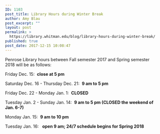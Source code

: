 ```yaml
---
ID: 1103
post_title: Library Hours during Winter Break
author: Amy Blau
post_excerpt: ""
layout: post
permalink: >
  https://library.whitman.edu/blog/library-hours-during-winter-break/
published: true
post_date: 2017-12-15 10:08:47
---
```

Penrose Library hours between Fall semester 2017 and Spring semester 2018 will be as follows:

Friday Dec. 15:  <strong>close at 5 pm</strong>

Saturday Dec. 16 - Thursday Dec. 21:  <strong>9 am to 5 pm</strong>

Friday Dec. 22 - Monday Jan. 1:  <strong>CLOSED</strong>

Tuesday Jan. 2 - <span class="aBn" tabindex="0" data-term="goog_766006053"><span class="aQJ"> Sunday Jan. 14:  </span></span><strong><span class="aBn" tabindex="0" data-term="goog_766006054"><span class="aQJ">9 am to 5 pm</span></span> (CLOSED the weekend of <span class="aBn" tabindex="0" data-term="goog_766006055"><span class="aQJ">Jan. 6-7</span></span>)</strong>

Monday <span class="aBn" tabindex="0" data-term="goog_766006056"><span class="aQJ">Jan. 15:  </span></span><strong><span class="aBn" tabindex="0" data-term="goog_766006057"><span class="aQJ">9 am to 10 pm</span></span></strong>

Tuesday Jan. 16:   <strong>open <span class="aBn" tabindex="0" data-term="goog_766006059"><span class="aQJ">9 am</span></span>; 24/7 schedule begins for Spring 2018</strong>

&nbsp;

&nbsp;
